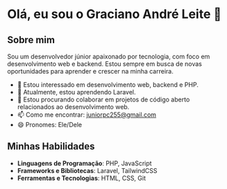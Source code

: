 # Olá, eu sou o Graciano André Leite 👋

## Sobre mim

Sou um desenvolvedor júnior apaixonado por tecnologia, com foco em desenvolvimento web e backend. Estou sempre em busca de novas oportunidades para aprender e crescer na minha carreira.

- 👀 Estou interessado em desenvolvimento web, backend e PHP.
- 🌱 Atualmente, estou aprendendo Laravel.
- 💞️ Estou procurando colaborar em projetos de código aberto relacionados ao desenvolvimento web.
- 📫 Como me encontrar: juniorpc255@gmail.com
- 😄 Pronomes: Ele/Dele

## Minhas Habilidades

- **Linguagens de Programação**: PHP, JavaScript
- **Frameworks e Bibliotecas**: Laravel, TailwindCSS
- **Ferramentas e Tecnologias**: HTML, CSS, Git
